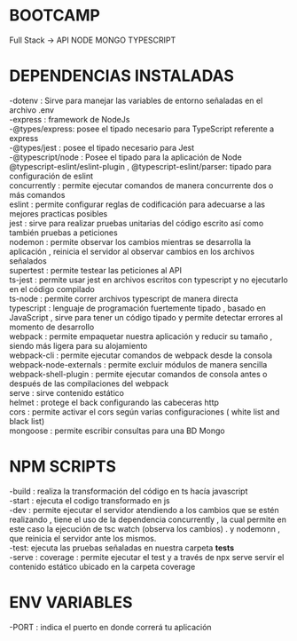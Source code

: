 # BOOTCAMP
Full Stack -> API NODE MONGO TYPESCRIPT 
# DEPENDENCIAS INSTALADAS
-dotenv : Sirve para manejar las variables de entorno señaladas en el archivo .env <br>
-express : framework de NodeJs <br>
-@types/express: posee el tipado necesario para TypeScript referente a express <br>
-@types/jest : posee el tipado necesario para Jest <br>
-@typescript/node : Posee el tipado para la aplicación de Node  <br>
@typescript-eslint/eslint-plugin , @typescript-eslint/parser: tipado para configuración de eslint <br>
concurrently : permite ejecutar comandos de manera concurrente dos o más comandos <br>
eslint : permite configurar reglas de codificación para adecuarse a las mejores practicas posibles <br>
jest : sirve para realizar pruebas unitarias del código escrito así como también pruebas a peticiones <br>
nodemon : permite observar los cambios mientras se desarrolla la aplicación , reinicia el servidor al observar cambios en los archivos señalados <br>
supertest : permite testear las peticiones al API <br>
ts-jest : permite usar jest en archivos escritos con typescript y no ejecutarlo en el código compilado <br>
ts-node : permite correr archivos typescript de manera directa <br>
typescript : lenguaje de programación fuertemente tipado , basado en JavaScript , sirve para tener un código tipado y permite detectar errores al momento de desarrollo <br>
webpack : permite empaquetar nuestra aplicación y reducir su tamaño , siendo más ligera para su alojamiento <br>
webpack-cli : permite ejecutar comandos de webpack desde la consola <br>
webpack-node-externals : permite excluir módulos de manera sencilla <br>
webpack-shell-plugin : permite ejecutar comandos de consola antes o después de las compilaciones del webpack <br>
serve : sirve contenido estático <br>
helmet : protege el back configurando las cabeceras http <br>
cors : permite activar el cors según varias configuraciones ( white list and black list) <br> 
mongoose : permite escribir consultas para una BD Mongo
# NPM SCRIPTS 
-build : realiza la transformación del código en ts hacía javascript<br>
-start : ejecuta el codigo transformado en js<br>
-dev : permite ejecutar el servidor atendiendo a los cambios que se estén realizando , tiene el uso de la dependencia concurrently , la cual permite en este caso la ejecución de 
tsc watch (observa los cambios) . y nodemonn , que reinicia el servidor ante los mismos.<br>
-test: ejecuta las pruebas señaladas en nuestra carpeta __tests__ <br>
-serve : coverage : permite ejecutar el test y a través de npx serve servir el contenido estático ubicado en la carpeta coverage <br>


# ENV VARIABLES
-PORT : indica el puerto en donde correrá tu aplicación<br>
